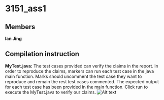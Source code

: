 # 3151_ass1
## Members
**Ian Jing**

## Compilation instruction
**MyTest.java:**
The test cases provided can verify the claims in the report. In order to reproduce the claims, markers can run each test case in the java main function. 
Marks should uncomment the test case they want to reproduce and remain the rest test cases commented. The expected output for each test case has been provided in the main function. 
Click run to execute the MyTest.java to verify our claims. 
![Alt text](18a3fb19b5a0f0b80850cec518c2ae5.png)
